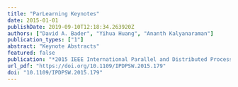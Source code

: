 ```yaml
---
title: "ParLearning Keynotes"
date: 2015-01-01
publishDate: 2019-09-10T12:18:34.263920Z
authors: ["David A. Bader", "Yihua Huang", "Ananth Kalyanaraman"]
publication_types: ["1"]
abstract: "Keynote Abstracts"
featured: false
publication: "*2015 IEEE International Parallel and Distributed Processing Symposium Workshop, IPDPS 2015, Hyderabad, India, May 25-29, 2015*"
url_pdf: "https://doi.org/10.1109/IPDPSW.2015.179"
doi: "10.1109/IPDPSW.2015.179"
---
```


